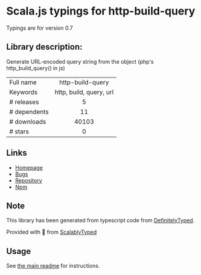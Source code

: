 
# Scala.js typings for http-build-query

Typings are for version 0.7

## Library description:
Generate URL-encoded query string from the object (php's http_build_query() in js)

|                    |                 |
| ------------------ | :-------------: |
| Full name          | http-build-query |
| Keywords           | http, build, query, url |
| # releases         | 5 |
| # dependents       | 11 |
| # downloads        | 40103 |
| # stars            | 0 |

## Links
- [Homepage](https://github.com/vladzadvorny/http-build-query#readme)
- [Bugs](https://github.com/vladzadvorny/http-build-query/issues)
- [Repository](https://github.com/vladzadvorny/http-build-query)
- [Npm](https://www.npmjs.com/package/http-build-query)
    


## Note
This library has been generated from typescript code from [DefinitelyTyped](https://definitelytyped.org).

Provided with :purple_heart: from [ScalablyTyped](https://github.com/oyvindberg/ScalablyTyped)

## Usage
See [the main readme](../../readme.md) for instructions.



